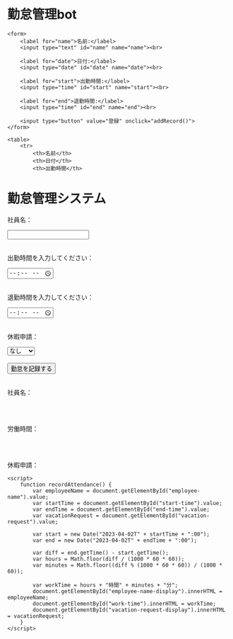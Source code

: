 <!DOCTYPE html>
<html>
<head>
	<title>勤怠管理bot</title>
</head>
<body>
	<h1>勤怠管理bot</h1>

	<form>
		<label for="name">名前:</label>
		<input type="text" id="name" name="name"><br>

		<label for="date">日付:</label>
		<input type="date" id="date" name="date"><br>

		<label for="start">出勤時間:</label>
		<input type="time" id="start" name="start"><br>

		<label for="end">退勤時間:</label>
		<input type="time" id="end" name="end"><br>

		<input type="button" value="登録" onclick="addRecord()">
	</form>

	<table>
		<tr>
			<th>名前</th>
			<th>日付</th>
			<th>出勤時間</th>
<!DOCTYPE html>
<html>
<head>
	<title>勤怠管理システム</title>
</head>
<body>
	<h1>勤怠管理システム</h1>
	<p>社員名：</p>
	<input type="text" id="employee-name">
	<br><br>
	<p>出勤時間を入力してください：</p>
	<input type="time" id="start-time">
	<br><br>
	<p>退勤時間を入力してください：</p>
	<input type="time" id="end-time">
	<br><br>
	<p>休暇申請：</p>
	<select id="vacation-request">
		<option value="none">なし</option>
		<option value="am">午前休</option>
		<option value="pm">午後休</option>
		<option value="all">全休</option>
	</select>
	<br><br>
	<button onclick="recordAttendance()">勤怠を記録する</button>
	<br><br>
	<p>社員名：</p>
	<span id="employee-name-display"></span>
	<br><br>
	<p>労働時間：</p>
	<span id="work-time"></span>
	<br><br>
	<p>休暇申請：</p>
	<span id="vacation-request-display"></span>

	<script>
		function recordAttendance() {
			var employeeName = document.getElementById("employee-name").value;
			var startTime = document.getElementById("start-time").value;
			var endTime = document.getElementById("end-time").value;
			var vacationRequest = document.getElementById("vacation-request").value;

			var start = new Date("2023-04-02T" + startTime + ":00");
			var end = new Date("2023-04-02T" + endTime + ":00");

			var diff = end.getTime() - start.getTime();
			var hours = Math.floor(diff / (1000 * 60 * 60));
			var minutes = Math.floor((diff % (1000 * 60 * 60)) / (1000 * 60));

			var workTime = hours + "時間" + minutes + "分";
			document.getElementById("employee-name-display").innerHTML = employeeName;
			document.getElementById("work-time").innerHTML = workTime;
			document.getElementById("vacation-request-display").innerHTML = vacationRequest;
		}
	</script>
</body>
</html>
